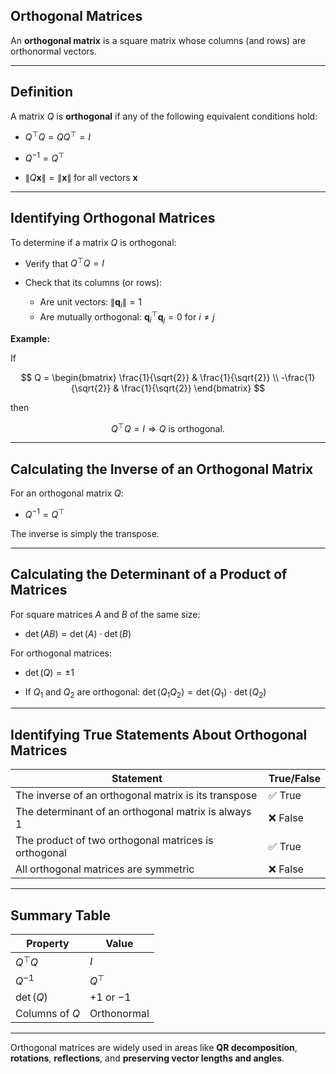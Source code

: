 ## **Orthogonal Matrices**

An **orthogonal matrix** is a square matrix whose columns (and rows) are orthonormal vectors.

---

## **Definition**

A matrix $Q$ is **orthogonal** if any of the following equivalent conditions hold:

* $`Q^\top Q = QQ^\top = I`$


* $`Q^{-1} = Q^\top`$


* $`\|Q\mathbf{x}\| = \|\mathbf{x}\|`$ for all vectors $`\mathbf{x}`$

---

## **Identifying Orthogonal Matrices**

To determine if a matrix $Q$ is orthogonal:

* Verify that $`Q^\top Q = I`$


* Check that its columns (or rows):

  * Are unit vectors: $`\|\mathbf{q}_i\| = 1`$
  * Are mutually orthogonal: $`\mathbf{q}_i^\top \mathbf{q}_j = 0`$ for $`i \ne j`$

**Example:**

If

$$
Q = \begin{bmatrix}
\frac{1}{\sqrt{2}} & \frac{1}{\sqrt{2}} \\
-\frac{1}{\sqrt{2}} & \frac{1}{\sqrt{2}}
\end{bmatrix}
$$

then

$$
Q^\top Q = I \Rightarrow Q \text{ is orthogonal.}
$$

---

## **Calculating the Inverse of an Orthogonal Matrix**

For an orthogonal matrix $Q$:

* $`Q^{-1} = Q^\top`$

The inverse is simply the transpose.

---

## **Calculating the Determinant of a Product of Matrices**

For square matrices $A$ and $B$ of the same size:

* $`\det(AB) = \det(A) \cdot \det(B)`$

For orthogonal matrices:

* $`\det(Q) = \pm 1`$


* If $`Q_1`$ and $`Q_2`$ are orthogonal:
  $`\det(Q_1 Q_2) = \det(Q_1) \cdot \det(Q_2)`$

---

## **Identifying True Statements About Orthogonal Matrices**

| Statement                                            | True/False |
| ---------------------------------------------------- | ---------- |
| The inverse of an orthogonal matrix is its transpose | ✅ True     |
| The determinant of an orthogonal matrix is always 1  | ❌ False    |
| The product of two orthogonal matrices is orthogonal | ✅ True     |
| All orthogonal matrices are symmetric                | ❌ False    |

---

## **Summary Table**

| Property       | Value        |
| -------------- | ------------ |
| $`Q^\top Q`$     | $I$          |
| $`Q^{-1}`$       | $`Q^\top`$     |
| $`\det(Q)`$      | $`+1`$ or $`-1`$ |
| Columns of $Q$ | Orthonormal  |

---

Orthogonal matrices are widely used in areas like **QR decomposition**, **rotations**, **reflections**, and **preserving vector lengths and angles**.

